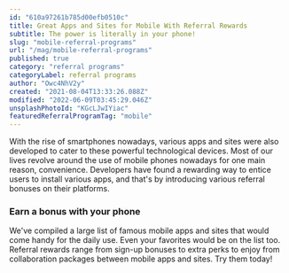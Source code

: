 ```yaml
---
id: "610a97261b785d00efb0510c"
title: Great Apps and Sites for Mobile With Referral Rewards
subtitle: The power is literally in your phone!
slug: "mobile-referral-programs"
url: "/mag/mobile-referral-programs"
published: true
category: "referral programs"
categoryLabel: referral programs
author: "Owc4NhV2y"
created: "2021-08-04T13:33:26.088Z"
modified: "2022-06-09T03:45:29.046Z"
unsplashPhotoId: "KGcLJwIYiac"
featuredReferralProgramTag: "mobile"
---
```

With the rise of smartphones nowadays, various apps and sites were also developed to cater to these powerful technological devices. Most of our lives revolve around the use of mobile phones nowadays for one main reason, convenience. Developers have found a rewarding way to entice users to install various apps, and that's by introducing various referral bonuses on their platforms.

### **Earn a bonus with your phone**

We've compiled a large list of famous mobile apps and sites that would come handy for the daily use. Even your favorites would be on the list too. Referral rewards range from sign-up bonuses to extra perks to enjoy from collaboration packages between mobile apps and sites. Try them today!